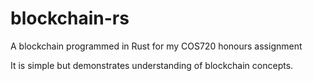 # blockchain-rs
A blockchain programmed in Rust for my COS720 honours assignment

It is simple but demonstrates understanding of blockchain concepts.
